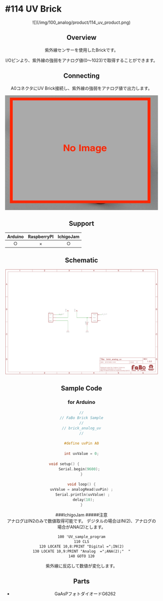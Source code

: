 # #114 UV Brick

<center>![](/img/100_analog/product/114_uv_product.png)
<!--COLORME-->

## Overview
紫外線センサーを使用したBrickです。

I/Oピンより、紫外線の強弱をアナログ値(0〜1023)で取得することができます。

## Connecting
A0コネクタにUV Brick接続し、紫外線の強弱をアナログ値で出力します。

![](/img/100_analog/connect/114_uv_connect.jpg)

## Support
|Arduino|RaspberryPI|IchigoJam|
|:--:|:--:|:--:|
|○|×|○|

## Schematic
![](/img/100_analog/schematic/114_uv_schematic.png)

## Sample Code
### for Arduino
```c
//
// FaBo Brick Sample
//
// brick_analog_uv
//

#define uvPin A0

int uvValue = 0;

void setup() {                
  Serial.begin(9600);    
}

void loop() {
  uvValue = analogRead(uvPin) ;  
  Serial.println(uvValue) ; 
  delay(10);
}
```
###IchigoJam
#####注意<br>アナログはIN2のみで数値取得可能です。
デジタルの場合はIN(2)、アナログの場合がANA(2)とします。
```Basic
100 'UV_sample_program
110 CLS
120 LOCATE 10,8:PRINT "Digital =";IN(2)
130 LOCATE 10,9:PRINT "Analog  =";ANA(2);"  "
140 GOTO 120
```
紫外線に反応して数値が変化します。<br>

## Parts
- GaAsPフォトダイオードG6262
